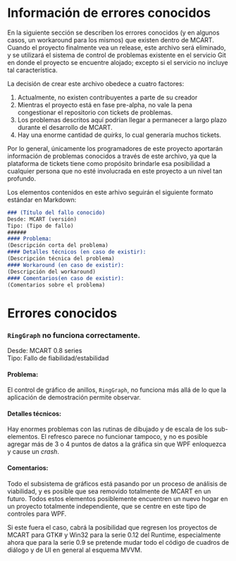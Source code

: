 # Información de errores conocidos
En la siguiente sección se describen los errores conocidos (y en algunos casos,
un workaround para los mismos) que existen dentro de MCART. Cuando el proyecto
finalmente vea un release, este archivo será eliminado, y se utilizará el
sistema de control de problemas existente en el servicio Git en donde el
proyecto se encuentre alojado; excepto si el servicio no incluye tal
característica.

La decisión de crear este archivo obedece a cuatro factores:
1) Actualmente, no existen contribuyentes a parte de su creador
2) Mientras el proyecto está en fase pre-alpha, no vale la pena congestionar el
   repositorio con tickets de problemas.
3) Los problemas descritos aquí podrían llegar a permanecer a largo plazo
   durante el desarrollo de MCART.
4) Hay una enorme cantidad de *quirks*, lo cual generaría muchos tickets.

Por lo general, únicamente los programadores de este proyecto aportarán
información de problemas conocidos a través de este archivo, ya que la
plataforma de tickets tiene como propósito brindarle esa posibilidad a
cualquier persona que no esté involucrada en este proyecto a un nivel tan
profundo.

Los elementos contenidos en este arhivo seguirán el siguiente formato estándar
en Markdown:

``` md
### (Título del fallo conocido)
Desde: MCART (versión)
Tipo: (Tipo de fallo)
######
#### Problema:
(Descripción corta del problema)
#### Detalles técnicos (en caso de existir):
(Descripción técnica del problema)
#### Workaround (en caso de existir):
(Descripción del workaround)
#### Comentarios(en caso de existir):
(Comentarios sobre el problema)
```

# Errores conocidos

### ```RingGraph``` no funciona correctamente.
Desde: MCART 0.8 series  
Tipo: Fallo de fiabilidad/estabilidad

#### Problema:
El control de gráfico de anillos, ```RingGraph```, no funciona más allá de lo
que la aplicación de demostración permite observar.

#### Detalles técnicos:
Hay enormes problemas con las rutinas de dibujado y de escala de los
sub-elementos. El refresco parece no funcionar tampoco, y no es posible agregar
más de 3 o 4 puntos de datos a la gráfica sin que WPF enloquezca y cause un
*crash*.

#### Comentarios:
Todo el subsistema de gráficos está pasando por un proceso de análisis de
viabilidad, y es posible que sea removido totalmente de MCART en un futuro.
Todos estos elementos posiblemente encuentren un nuevo hogar en un proyecto
totalmente independiente, que se centre en este tipo de controles para WPF.

Si este fuera el caso, cabrá la posibilidad que regresen los proyectos de MCART
para GTK# y Win32 para la serie 0.12 del Runtime, especialmente ahora que para
la serie 0.9 se pretende mudar todo el código de cuadros de diálogo y de UI en
general al esquema MVVM. 